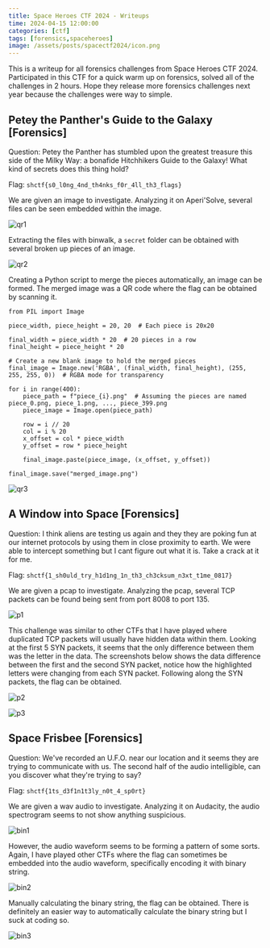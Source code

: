 ```yaml
---
title: Space Heroes CTF 2024 - Writeups
time: 2024-04-15 12:00:00
categories: [ctf]
tags: [forensics,spaceheroes]
image: /assets/posts/spacectf2024/icon.png
---
```


This is a writeup for all forensics challenges from Space Heroes CTF 2024. Participated in this CTF for a quick warm up on forensics, solved all of the challenges in 2 hours. Hope they release more forensics challenges next year because the challenges were way to simple.

## Petey the Panther's Guide to the Galaxy [Forensics]
Question: Petey the Panther has stumbled upon the greatest treasure this side of the Milky Way: a bonafide Hitchhikers Guide to the Galaxy! What kind of secrets does this thing hold?

Flag: `shctf{s0_l0ng_4nd_th4nks_f0r_4ll_th3_flags}`

We are given an image to investigate. Analyzing it on Aperi'Solve, several files can be seen embedded within the image.

![qr1](/assets/posts/spacectf2024/qr1.png)

Extracting the files with binwalk, a `secret` folder can be obtained with several broken up pieces of an image.

![qr2](/assets/posts/spacectf2024/qr2.png)

Creating a Python script to merge the pieces automatically, an image can be formed. The merged image was a QR code where the flag can be obtained by scanning it.

```
from PIL import Image

piece_width, piece_height = 20, 20  # Each piece is 20x20

final_width = piece_width * 20  # 20 pieces in a row
final_height = piece_height * 20

# Create a new blank image to hold the merged pieces
final_image = Image.new('RGBA', (final_width, final_height), (255, 255, 255, 0))  # RGBA mode for transparency

for i in range(400):
    piece_path = f"piece_{i}.png"  # Assuming the pieces are named piece_0.png, piece_1.png, ..., piece_399.png
    piece_image = Image.open(piece_path)
    
    row = i // 20
    col = i % 20
    x_offset = col * piece_width
    y_offset = row * piece_height

    final_image.paste(piece_image, (x_offset, y_offset))

final_image.save("merged_image.png")
```

![qr3](/assets/posts/spacectf2024/merged_image.png)

## A Window into Space [Forensics]
Question: I think aliens are testing us again and they they are poking fun at our internet protocols by using them in close proximity to earth. We were able to intercept something but I cant figure out what it is. Take a crack at it for me.

Flag: `shctf{1_sh0uld_try_h1d1ng_1n_th3_ch3cksum_n3xt_t1me_0817}`

We are given a pcap to investigate. Analyzing the pcap, several TCP packets can be found being sent from port 8008 to port 135.

![p1](/assets/posts/spacectf2024/p1.png)

This challenge was similar to other CTFs that I have played where duplicated TCP packets will usually have hidden data within them. Looking at the first 5 SYN packets, it seems that the only difference between them was the letter in the data. The screenshots below shows the data difference between the first and the second SYN packet, notice how the highlighted letters were changing from each SYN packet. Following along the SYN packets, the flag can be obtained.

![p2](/assets/posts/spacectf2024/p2.png)

![p3](/assets/posts/spacectf2024/p3.png)

## Space Frisbee [Forensics]
Question: We've recorded an U.F.O. near our location and it seems they are trying to communicate with us. The second half of the audio intelligible, can you discover what they're trying to say?

Flag: `shctf{1ts_d3f1n1t3ly_n0t_4_sp0rt}`

We are given a wav audio to investigate. Analyzing it on Audacity, the audio spectrogram seems to not show anything suspicious.

![bin1](/assets/posts/spacectf2024/bin1.png)

However, the audio waveform seems to be forming a pattern of some sorts. Again, I have played other CTFs where the flag can sometimes be embedded into the audio waveform, specifically encoding it with binary string.

![bin2](/assets/posts/spacectf2024/bin2.png)

Manually calculating the binary string, the flag can be obtained. There is definitely an easier way to automatically calculate the binary string but I suck at coding so.

![bin3](/assets/posts/spacectf2024/bin3.png)
